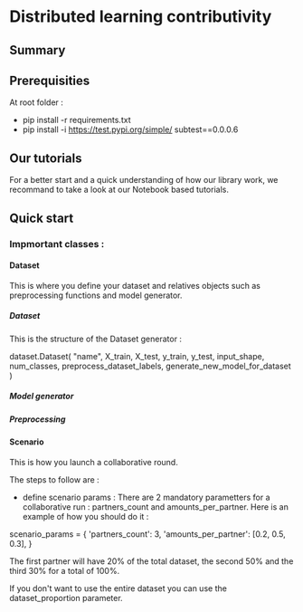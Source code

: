 # Distributed learning contributivity

## Summary

## Prerequisities

At root folder :
- pip install -r requirements.txt
- pip install -i https://test.pypi.org/simple/ subtest==0.0.0.6

## Our tutorials

For a better start and a quick understanding of how our library work, we recommand to take a look at our Notebook based tutorials.

## Quick start

### Impmortant classes :

#### Dataset

This is where you define your dataset and relatives objects such as preprocessing functions and model generator.

##### Dataset

This is the structure of the Dataset generator :

dataset.Dataset(
    "name",
    X_train,
    X_test,
    y_train,
    y_test,
    input_shape,
    num_classes,
    preprocess_dataset_labels,
    generate_new_model_for_dataset
)

##### Model generator

##### Preprocessing


#### Scenario

This is how you launch a collaborative round.

The steps to follow are :

- define scenario params :
There are 2 mandatory parametters for a collaborative run : partners_count and amounts_per_partner.
Here is an example of how you should do it :

scenario_params = {
    'partners_count': 3,
    'amounts_per_partner': [0.2, 0.5, 0.3],
}

The first partner will have 20% of the total dataset, the second 50% and the third 30% for a total of 100%.

If you don't want to use the entire dataset you can use the dataset_proportion parameter.
